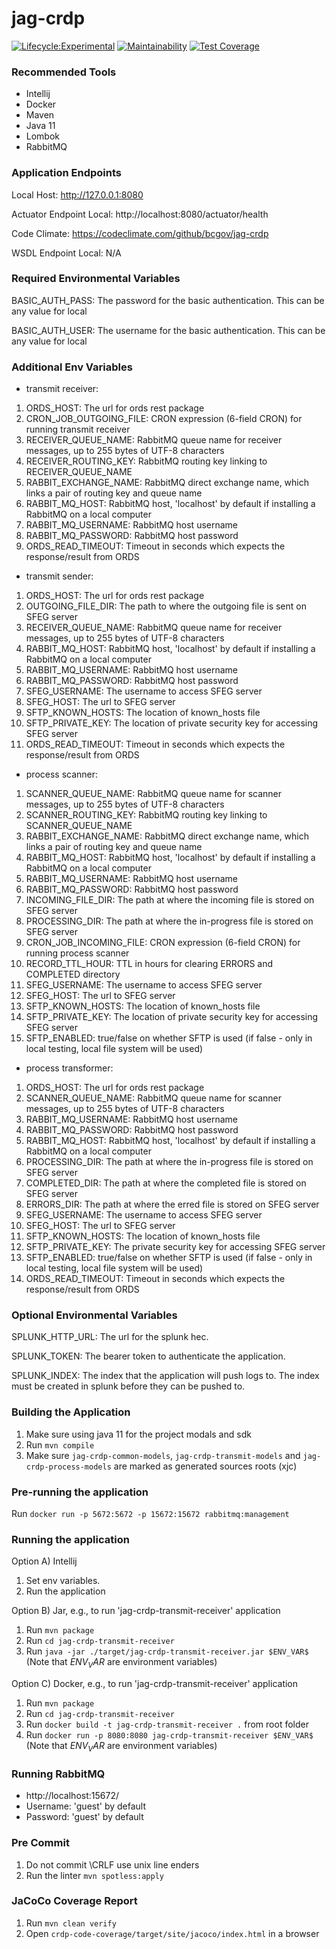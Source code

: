 # jag-crdp

[![Lifecycle:Experimental](https://img.shields.io/badge/Lifecycle-Experimental-339999)](https://github.com/bcgov/jag-crdp)
[![Maintainability](https://api.codeclimate.com/v1/badges/a492f352f279a2d1621e/maintainability)](https://codeclimate.com/github/bcgov/jag-crdp/maintainability)
[![Test Coverage](https://api.codeclimate.com/v1/badges/a492f352f279a2d1621e/test_coverage)](https://codeclimate.com/github/bcgov/jag-crdp/test_coverage)

### Recommended Tools
* Intellij
* Docker
* Maven
* Java 11
* Lombok
* RabbitMQ

### Application Endpoints

Local Host: http://127.0.0.1:8080

Actuator Endpoint Local: http://localhost:8080/actuator/health

Code Climate: https://codeclimate.com/github/bcgov/jag-crdp

WSDL Endpoint Local: N/A

### Required Environmental Variables

BASIC_AUTH_PASS: The password for the basic authentication. This can be any value for local

BASIC_AUTH_USER: The username for the basic authentication. This can be any value for local

### Additional Env Variables
* transmit receiver:
1) ORDS_HOST: The url for ords rest package
2) CRON_JOB_OUTGOING_FILE: CRON expression (6-field CRON) for running transmit receiver
3) RECEIVER_QUEUE_NAME: RabbitMQ queue name for receiver messages, up to 255 bytes of UTF-8 characters
4) RECEIVER_ROUTING_KEY: RabbitMQ routing key linking to RECEIVER_QUEUE_NAME
5) RABBIT_EXCHANGE_NAME: RabbitMQ direct exchange name, which links a pair of routing key and queue name
6) RABBIT_MQ_HOST: RabbitMQ host, 'localhost' by default if installing a RabbitMQ on a local computer
7) RABBIT_MQ_USERNAME: RabbitMQ host username
8) RABBIT_MQ_PASSWORD: RabbitMQ host password
9) ORDS_READ_TIMEOUT: Timeout in seconds which expects the response/result from ORDS

* transmit sender:
1) ORDS_HOST: The url for ords rest package
2) OUTGOING_FILE_DIR: The path to where the outgoing file is sent on SFEG server
3) RECEIVER_QUEUE_NAME: RabbitMQ queue name for receiver messages, up to 255 bytes of UTF-8 characters
4) RABBIT_MQ_HOST: RabbitMQ host, 'localhost' by default if installing a RabbitMQ on a local computer
5) RABBIT_MQ_USERNAME: RabbitMQ host username
6) RABBIT_MQ_PASSWORD: RabbitMQ host password
7) SFEG_USERNAME: The username to access SFEG server
8) SFEG_HOST: The url to SFEG server
9) SFTP_KNOWN_HOSTS: The location of known_hosts file
10) SFTP_PRIVATE_KEY: The location of private security key for accessing SFEG server
11) ORDS_READ_TIMEOUT: Timeout in seconds which expects the response/result from ORDS

* process scanner:
1) SCANNER_QUEUE_NAME: RabbitMQ queue name for scanner messages, up to 255 bytes of UTF-8 characters
2) SCANNER_ROUTING_KEY: RabbitMQ routing key linking to SCANNER_QUEUE_NAME
3) RABBIT_EXCHANGE_NAME: RabbitMQ direct exchange name, which links a pair of routing key and queue name
4) RABBIT_MQ_HOST: RabbitMQ host, 'localhost' by default if installing a RabbitMQ on a local computer
5) RABBIT_MQ_USERNAME: RabbitMQ host username
6) RABBIT_MQ_PASSWORD: RabbitMQ host password
7) INCOMING_FILE_DIR: The path at where the incoming file is stored on SFEG server
8) PROCESSING_DIR: The path at where the in-progress file is stored on SFEG server
9) CRON_JOB_INCOMING_FILE: CRON expression (6-field CRON) for running process scanner
10) RECORD_TTL_HOUR: TTL in hours for clearing ERRORS and COMPLETED directory
11) SFEG_USERNAME: The username to access SFEG server
12) SFEG_HOST: The url to SFEG server
13) SFTP_KNOWN_HOSTS: The location of known_hosts file
14) SFTP_PRIVATE_KEY: The location of private security key for accessing SFEG server
15) SFTP_ENABLED: true/false on whether SFTP is used (if false - only in local testing, local file system will be used)

* process transformer:
1) ORDS_HOST: The url for ords rest package
2) SCANNER_QUEUE_NAME: RabbitMQ queue name for scanner messages, up to 255 bytes of UTF-8 characters
3) RABBIT_MQ_USERNAME: RabbitMQ host username
4) RABBIT_MQ_PASSWORD: RabbitMQ host password
5) RABBIT_MQ_HOST: RabbitMQ host, 'localhost' by default if installing a RabbitMQ on a local computer
6) PROCESSING_DIR: The path at where the in-progress file is stored on SFEG server
7) COMPLETED_DIR: The path at where the completed file is stored on SFEG server
8) ERRORS_DIR: The path at where the erred file is stored on SFEG server
9) SFEG_USERNAME: The username to access SFEG server
10) SFEG_HOST: The url to SFEG server
11) SFTP_KNOWN_HOSTS: The location of known_hosts file
12) SFTP_PRIVATE_KEY: The private security key for accessing SFEG server
13) SFTP_ENABLED: true/false on whether SFTP is used (if false - only in local testing, local file system will be used)
14) ORDS_READ_TIMEOUT: Timeout in seconds which expects the response/result from ORDS

### Optional Environmental Variables
SPLUNK_HTTP_URL: The url for the splunk hec.

SPLUNK_TOKEN: The bearer token to authenticate the application.

SPLUNK_INDEX: The index that the application will push logs to. The index must be created in splunk
before they can be pushed to.

### Building the Application
1) Make sure using java 11 for the project modals and sdk
2) Run ```mvn compile```
3) Make sure ```jag-crdp-common-models```, ```jag-crdp-transmit-models``` and ```jag-crdp-process-models``` are marked as generated sources roots (xjc)

### Pre-running the application
Run ```docker run -p 5672:5672 -p 15672:15672 rabbitmq:management```

### Running the application
Option A) Intellij
1) Set env variables.
2) Run the application

Option B) Jar, e.g., to run 'jag-crdp-transmit-receiver' application
1) Run ```mvn package```
2) Run ```cd jag-crdp-transmit-receiver```
3) Run ```java -jar ./target/jag-crdp-transmit-receiver.jar $ENV_VAR$```  (Note that $ENV_VAR$ are environment variables)

Option C) Docker, e.g., to run 'jag-crdp-transmit-receiver' application
1) Run ```mvn package```
2) Run ```cd jag-crdp-transmit-receiver```
3) Run ```docker build -t jag-crdp-transmit-receiver .``` from root folder
4) Run ```docker run -p 8080:8080 jag-crdp-transmit-receiver $ENV_VAR$```  (Note that $ENV_VAR$ are environment variables)

### Running RabbitMQ
* http://localhost:15672/
* Username: 'guest' by default
* Password: 'guest' by default

### Pre Commit
1) Do not commit \CRLF use unix line enders
2) Run the linter ```mvn spotless:apply```

### JaCoCo Coverage Report
1) Run ```mvn clean verify```
2) Open ```crdp-code-coverage/target/site/jacoco/index.html``` in a browser
